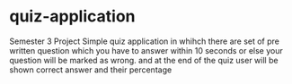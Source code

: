 # quiz-application
Semester 3 Project
Simple quiz application in whihch there are set of pre written question which you have to answer within 10 seconds or else your question will be marked as wrong.
and at the end of the quiz user will be shown correct answer and their percentage
